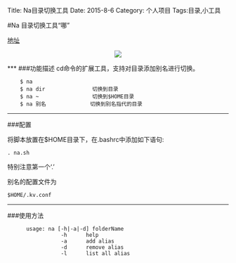 Title: Na目录切换工具
Date: 2015-8-6
Category: 个人项目
Tags:目录,小工具

#Na 目录切换工具“哪”

[地址](https://github.com/mawentao007/na)
<p align="center">
<img class="embeded-img" src="/images/na.jpg">
</p>
***
###功能描述
cd命令的扩展工具，支持对目录添加别名进行切换。
        
        $ na 
        $ na dir               切换到目录 
        $ na ~                 切换到$HOME目录
        $ na 别名              切换到别名指代的目录

***
###配置

将脚本放置在$HOME目录下，在.bashrc中添加如下语句:

	. na.sh  
   
特别注意第一个‘.’
    
别名的配置文件为
	
    $HOME/.kv.conf
    
***
###使用方法

          usage: na [-h|-a|-d] folderName
                     -h      help
                     -a      add alias
                     -d      remove alias
                     -l      list all alias
